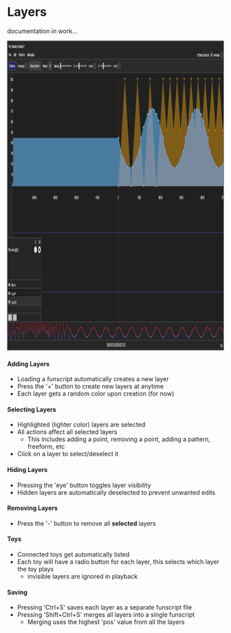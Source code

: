 # Layers

documentation in work...

<img src="./Images/layers.png" alt="" height="720"/>

#### Adding Layers

* Loading a funscript automatically creates a new layer 
* Press the '+' button to create new layers at anytime
* Each layer gets a random color upon creation (for now)

#### Selecting Layers

* Highlighted (lighter color) layers are selected
* All actions affect all selected layers 
  * This includes adding a point, removing a point, adding a pattern, freeform, etc
* Click on a layer to select/deselect it

#### Hiding Layers

* Pressing the 'eye' button toggles layer visibility
* Hidden layers are automatically deselected to prevent unwanted edits

#### Removing Layers

* Press the '-' button to remove all **selected** layers

#### Toys
* Connected toys get automatically listed
* Each toy will have a radio button for each layer, this selects which layer the toy plays
  * invisible layers are ignored in playback

#### Saving

* Pressing 'Ctrl+S' saves each layer as a separate funscript file
* Pressing 'Shift+Ctrl+S' merges all layers into a single funscript
  * Merging uses the highest 'pos' value from all the layers